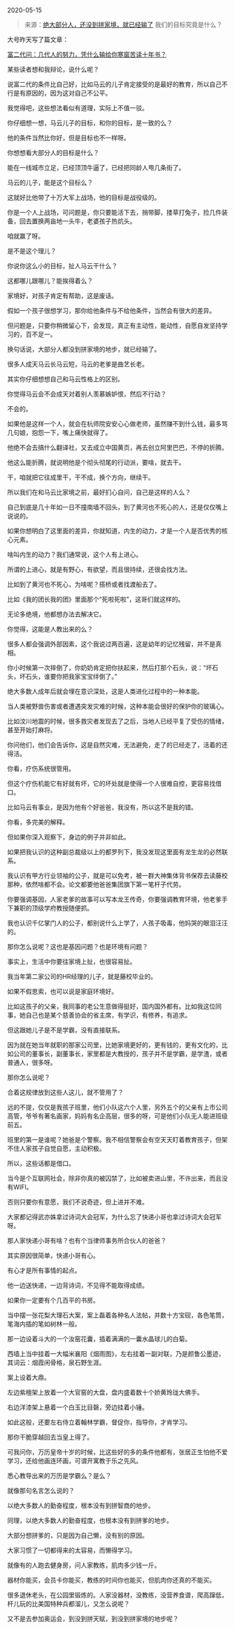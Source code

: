 2020-05-15

> 来源：[绝大部分人，还没到拼家境，就已经输了](http://mp.weixin.qq.com/s?__biz=MzU3NDc5Nzc0NQ==&mid=2247488193&idx=2&sn=9684a998918cea1b0695e954dccb41b7&chksm=fd2db01fca5a3909fc9b82d472b1fc3e206eecc164c412d3a349f1b327e62b5a94e62bdbda05&scene=27#wechat_redirect)
> 我们的目标究竟是什么？

大号昨天写了篇文章：  

[富二代问：几代人的努力，凭什么输给你寒窗苦读十年书？](https://mp.weixin.qq.com/s?__biz=MzU0MjYwNDU2Mw==&mid=2247489470&idx=1&sn=c350a3f31760b1cfabb422bc3e2feaf5&chksm=fb197bc2cc6ef2d4eb6903b25e3a20b0c16ac52e2d576d71652f429166beb917660c912ad5db&token=1951252055&lang=zh_CN&scene=21#wechat_redirect)  

  

某些读者想和我辩论，说什么呢？  

  

说富二代的条件比自己好，比如马云的儿子肯定接受的是最好的教育，所以自己不行是有原因的，因为这对自己不公平。

  

我觉得吧，这些想法看似有道理，实际上不值一驳。  

  

你仔细想一想，马云儿子的目标，和你的目标，是一致的么？

  

他的条件当然比你好，但是目标也不一样呀。  

  

你想想看大部分人的目标是什么？  

  

能在一线城市立足，已经顶顶牛逼了，已经把同龄人甩几条街了。

  

马云的儿子，能是这个目标么？

  

这就好比他带了十万大军上战场，他的目标是战役级的。  

  

你是一个人上战场，可问题是，你只要能活下去，捎带脚，搂草打兔子，捡几件装备，回去置换两亩地一头牛，老婆孩子热炕头。

  

咱就赢了呀。

  

是不是这个理儿？

  

你说你这么小的目标，扯人马云干什么？  

  

这都哪儿跟哪儿？能挨得着么？

  

家境好，对孩子肯定有帮助，这是废话。

  

假如一个孩子很想学习，那你给他条件与不给他条件，当然会有很大的差异。  

  

但问题是，只要你稍微留心下，会发现，真正有主动性，能动性，自愿自发坚持学习的，百不足一。  

  

换句话说，大部分人都没到拼家境的地步，就已经输了。

  

很多人成天马云长马云短，马云的老爹是曲艺长老。

  

其实你仔细想想自己和马云性格上的区别。

  

你觉得马云会不会成天对着别人羡慕嫉妒恨，然后不行动？

  

不会的。

  

如果他是这样一个人，就会在杭师院安安心心做老师，虽然赚不到什么钱，最多骂几句娘，抱怨一下，嘴上痛快就得了。

  

他绝不会去搞什么翻译社，又去成立中国黄页，再去创立阿里巴巴，不停的折腾。

  

他这么能折腾，就说明他是个彻头彻尾的行动派，要啥，就去干。

  

干，咱就把它往成里干，干不成，换个方向，继续干。  

  

所以我们在和马云比家境之前，最好扪心自问，自己是这样的人么？

  

自己到底是几十年如一日不撞南墙不回头，到了黄河也不死心的人，还是仅仅嘴上说说的。

  

如果你想明白了这里面的差异，你就知道，内生的动力，才是一个人是否优秀的核心元素。

  

啥叫内生的动力？我们通常说，这个人有上进心。

  

所谓的上进心，就是有野心，有欲望，而且很持续，还很会找方法。

  

比如到了黄河也不死心，为啥呢？搭桥或者找渡船去了。

  

比如《我的团长我的团》里面那个“死啦死啦”，这哥们就这样的。

  

无论多绝境，他都想办法去解决它。

  

你觉得，这能是人教出来的么？

  

很多人都会强调外部因素，这个我说过两百遍，这是幼年的记忆残留，并不是真相。  

  

你小时候第一次摔倒了，你奶奶肯定把你扶起来，然后打那个石头，说：“坏石头，坏石头，谁要你把我家宝宝绊倒了。”  

  

绝大多数人成年后就会埋在意识深处，这是人类进化过程中的一种本能。

  

当人类被野兽伤害或者遭遇突发灾难的时候，这种本能会很好的保护你的玻璃心。

  

比如汶川地震的时候，很多救灾者发现去了之后，当地人已经平复了受伤的情绪，甚至开始打麻将。  

  

你问他们，他们会告诉你，这是自然灾难，无法避免，走了的已经走了，活着的还得活。  

  

你看，疗伤系统很管用。

  

但这个疗伤机能它有好就有坏，它的坏处就是使得一个人很难自控，更容易找借口。

  

比如马云有事业，是因为他有个好爸爸，我没有，所以这不是我的错。

  

你看，多完美的解释。

  

但如果你深入观察下，身边的例子并非如此。

  

如果把我认识的这种副总裁级以上的都罗列下，我没发现这里面有龙生龙的必然联系。

  

我认识有甲方行业领袖的公子，就是可以免考，被一群大神集体背书保荐去读藤校那种，依然啥都不会。论文都要他爸爸集团旗下第一笔杆子代劳。

  

你要强调基因，人家老爹的故事可以写本龙王传奇，你要强调教育环境，他老爹手下兼职的顶级学府教授随便抓。

  

我也认识千亿掌门人的公子，都别说什么上学了，人孩子吸毒，他妈哭的眼泪汪汪的。  

  

那你怎么说呢？这也是基因问题？也是环境有问题？  

  

事实上，生活中你要往家境上扯，也很容易扯。

  

我当年第二家公司的HR经理的儿子，就是藤校毕业的。

  

如果不假思索，也可以说是家庭环境好。

  

比如这孩子的父亲，我同事的老公生意做得挺好，国内国外都有。比如我这位同事，她自己也是某个慈善协会的省主席，有学识，有修养，有追求。

  

但这跟她儿子是不是学霸，没有直接联系。

  

因为就在她当年就职的那家公司里，比她家境更好的，更有钱的，更有文化的，比如公司的董事长，副董事长，家里都是大教授的，孩子并不是学霸，是学渣，或者普通人，很多呀。  

  

那你怎么说呢？  

  

合着这规律放到这些人这儿，就不管用了？

  

远的不提，仅仅是我孩子班里，他们小队这六个人里，另外五个的父亲有上市公司高管，爷爷有著名画家，妈妈有名企高层，很多的呀，可是他们小队无人能进班级前五。

  

班里的第一是谁呢？她爸是个警察。我不相信警察会有空天天盯着教育孩子，但架不住人家孩子自觉自愿，主动积极。

  

所以，这些话都是借口。

  

当今是个互联网社会，除非你真的被囚禁了，比如被卖进山里，不许出来，而且没有WIFI。

  

否则只要你有意愿，我们不说奇迹，但上进并不难。  

  

大家都记得武亦姝拿过诗词大会冠军，为什么忘了快递小哥也拿过诗词大会冠军呀。

  

那人家快递小哥有啥？也有个当律师事务所合伙人的爸爸？  

  

其实原因很简单，快递小哥有心。

  

有心才是所有事情的起点。

  

他一边送快递，一边背诗词，不见得不能取得成绩。  

  

如果你一定要有个几百平的书房。

  

当中摆一张花梨大理石大案，案上磊着各种名人法帖，并数十方宝砚，各色笔筒，笔海内插的笔如树林一般。

  

那一边设着斗大的一个汝窑花囊，插着满满的一囊水晶球儿的白菊。

  

西墙上当中挂着一大幅米襄阳《烟雨图》，左右挂着一副对联，乃是颜鲁公墨迹，其词云：烟霞闲骨格，泉石野生涯。

  

案上设着大鼎。

  

左边紫檀架上放着一个大官窑的大盘，盘内盛着数十个娇黄玲珑大佛手。

  

右边洋漆架上悬着一个白玉比目磬，旁边挂着小锤。

  

如此这般，还要左右侍立着翰林学霸，督促你，指导你，才肯学习。

  

那你干脆穿越回去当皇上得了。

  

可我问你，万历皇帝十岁的时候，比这些好的多的条件他都有，张居正生怕他不爱学习，还给他画连环画，可谓开寓教于乐之先风。

  

悉心教导出来的万历是学霸么？是么？  

  

就像那句名言怎么说的？

  

以绝大多数人的勤奋程度，根本没有到拼智商的地步。

  

同理，以绝大多数人的勤奋程度，也根本没有到拼爹的地步。

  

大部分想拼爹的，只是因为自己懒，没有别的原因。  

  

大家习惯了一切都得来的太容易，而懒得学习。  

  

就像有的人跑去健身房，问人家教练，肌肉多少钱一斤。

  

器材你能买，会员卡你能买，教练的时间你也能买，但肌肉你还真的不能买。  

  

很多退休老头，在公园里锻炼的。人家没器材，没教练，没营养食谱，爬高蹿低，杆儿玩的比美国特种兵都溜儿，又怎么说呢？

  

又不是去参加奥运会，到没到拼天赋，到没到拼家境的地步呢？

